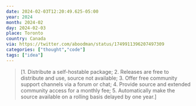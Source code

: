 ```yaml
---
date: 2024-02-03T12:20:49.625-05:00
year: 2024
month: 2024-02
day: 2024-02-03
place: Toronto
country: Canada
via: https://twitter.com/aboodman/status/1749911396207497309
categories: ["thought","code"]
tags: ["idea"]
---
```

> [1. Distribute a self-hostable package; 2. Releases are free to distribute and use, source not available; 3. Offer free community support channels via a forum or chat; 4. Provide source and extended community access for a monthly fee; 5. Automatically make the source available on a rolling basis delayed by one year.]
